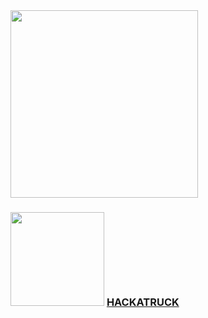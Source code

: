 <img src="https://1000logos.net/wp-content/uploads/2020/09/Swift-Logo.png" width="300">

### <img src="https://www.inovacao.usp.br/wp-content/uploads/sites/300/2019/08/2017_05_21-hackatruck1-720x340.png" width="150"> <a href="./HACKATRUCK">HACKATRUCK</a>